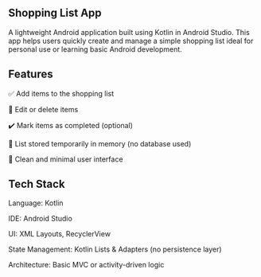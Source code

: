 ## Shopping List App

A lightweight Android application built using Kotlin in Android Studio. 
This app helps users quickly create and manage a simple shopping list ideal for personal use or learning basic Android development.

## Features

✅ Add items to the shopping list

📝 Edit or delete items

✔️ Mark items as completed (optional)

🔄 List stored temporarily in memory (no database used)

🎨 Clean and minimal user interface

## Tech Stack

Language: Kotlin

IDE: Android Studio

UI: XML Layouts, RecyclerView

State Management: Kotlin Lists & Adapters (no persistence layer)

Architecture: Basic MVC or activity-driven logic

